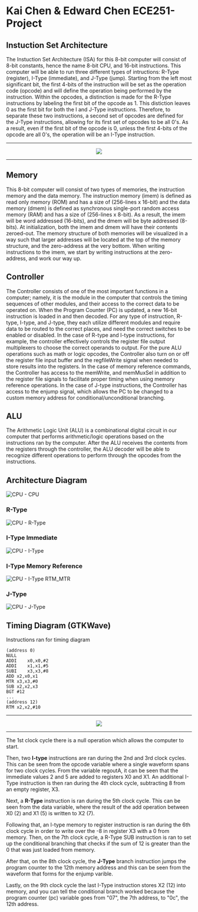 # Kai Chen & Edward Chen ECE251-Project

## Instuction Set Architecture
The Instuction Set Architecture (ISA) for this 8-bit computer will consist of 8-bit constants, hence the name 8-bit CPU, and 16-bit instructions. This computer will be able to run three different types of intructions: R-Type (register), I-Type (immediate), and J-Type (jump). Starting from the left most significant bit, the first 4-bits of the instruction will be set as the operation code (opcode) and will define the operation being performed by the instruction. Within the opcodes, a distinction is made for the R-Type instructions by labeling the first bit of the opcode as 1. This distiction leaves 0 as the first bit for both the I and J-Type instructions. Therefore, to separate these two instructions, a second set of opcodes are defined for the J-Type instructions, allowing for its first set of opcodes to be all 0's. As a result, even if the first bit of the opcode is 0, unless the first 4-bits of the opcode are all 0's, the operation will be an I-Type instruction.

------------------------------------------------------------------------------------------------------------------
<p align="center">
  <img src="https://user-images.githubusercontent.com/100326494/167231907-9534406f-9d62-4a8a-af28-0d73c3382195.jpg">
</p>

------------------------------------------------------------------------------------------------------------------

## Memory
This 8-bit computer will consist of two types of memories, the instruction memory and the data memory. The instruction memory (imem) is defined as read only memory (ROM) and has a size of (256-lines x 16-bit) and the data memory (dmem) is defined as synchronous single-port random access memory (RAM) and has a size of (256-lines x 8-bit). As a result, the imem will be word addressed (16-bits), and the dmem will be byte addressed (8-bits). At initialization, both the imem and dmem will have their contents zeroed-out. The memory structure of both memories will be visualized in a way such that larger addresses will be located at the top of the memory structure, and the zero-address at the very bottom. When writing instructions to the imem, we start by writing instructions at the zero-address, and work our way up.

## Controller
The Controller consists of one of the most important functions in a computer; namely, it is the module in the computer that controls the timing sequences of other modules, and their access to the correct data to be operated on. When the Program Counter (PC) is updated, a new 16-bit instruction is loaded in and then decoded. For any type of instruction, R-type, I-type, and J-type, they each utilize different modules and require data to be routed to the correct places, and need the correct switches to be enabled or disabled. In the case of R-type and I-type instructions, for example, the controller effectively controls the register file output multiplexers to choose the correct operands to output. For the pure ALU operations such as math or logic opcodes, the Controller also turn on or off the register file input buffer and the regfileWrite signal when needed to store results into the registers. In the case of memory reference commands, the Controller has access to the memWrite, and memMuxSel in addition to the register file signals to facilitate proper timing when using memory reference operations. In the case of J-type instructions, the Controller has access to the enjump signal, which allows the PC to be changed to a custom memory address for conditional/unconditional branching.

## ALU 
The Arithmetic Logic Unit (ALU) is a combinational digital circuit in our computer that performs arithmetic/logic operations based on the instructions ran by the computer. After the ALU receives the contents from the registers through the controller, the ALU decoder will be able to recognize different operations to perform through the opcodes from the instructions.

## Architecture Diagram
![CPU - CPU](https://user-images.githubusercontent.com/100326494/167237060-e5c02c45-750b-4342-9e7d-6d8861255e91.jpg)
### R-Type
![CPU - R-Type](https://user-images.githubusercontent.com/100326494/167237064-f6f696aa-a6c9-4346-84a4-02496ebce2ea.jpg)
### I-Type Immediate
![CPU - I-Type](https://user-images.githubusercontent.com/100326494/167237066-5bc5dc01-9251-499b-87dc-96a95649c7a2.jpg)
### I-Type Memory Reference
![CPU - I-Type RTM_MTR](https://user-images.githubusercontent.com/100326494/167237067-2fba4e55-b14d-4a34-8e44-e6a81feb1381.jpg)
### J-Type
![CPU - J-Type](https://user-images.githubusercontent.com/100326494/167237070-54164cd5-0aac-49be-870e-dee456bcae61.jpg)

## Timing Diagram (GTKWave)
Instructions ran for timing diagram
```
(address 0)
NULL
ADDI	x0,x0,#2
ADDI	x1,x1,#5
SUBI	x3,x3,#8
ADD	x2,x0,x1
MTR	x3,x3,#0
SUB	x2,x2,x3
BGT	#12
...
(address 12) 
RTM	x2,x2,#10
```
------------------------------------------------------------------------------------------------------------------
<p align="center">
   <img src="https://user-images.githubusercontent.com/100326494/167231974-8d3d9ad5-fa30-48c4-8d5c-f4775b8b93b5.png">
</p>

------------------------------------------------------------------------------------------------------------------

The 1st clock cycle there is a null operation which allows the computer to start. 

Then, two **I-type** instructions are ran during the 2nd and 3rd clock cycles. This can be seen from the opcode variable where a single waveform spans for two clock cycles. From the variable regoutA, it can be seen that the immediate values 2 and 5 are added to registers X0 and X1. An additional I-Type instruction is then ran during the 4th clock cycle, subtracting 8 from an empty register, X3.

Next, a **R-Type** instruction is ran during the 5th clock cycle. This can be seen from the data variable, where the result of the add operation between X0 (2) and X1 (5) is written to X2 (7).

Following that, an I-type memory to register instruction is ran during the 6th clock cycle in order to write over the -8 in register X3 with a 0 from memory. Then, on the 7th clock cycle, a R-Type SUB instruction is ran to set up the conditional branching that checks if the sum of 12 is greater than the 0 that was just loaded from memory. 

After that, on the 8th clock cycle, the **J-Type** branch instruction jumps the program counter to the 12th memory address and this can be seen from the waveform that forms for the enjump varible.

Lastly, on the 9th clock cycle the last I-Type instruction stores X2 (12) into memory, and you can tell the conditional branch worked because the program counter (pc) variable goes from "07", the 7th address, to "0c", the 12th address.

